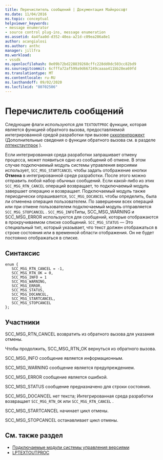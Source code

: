 ```yaml
---
title: Перечислитель сообщений | Документация Майкрософт
ms.date: 11/04/2016
ms.topic: conceptual
helpviewer_keywords:
- message enumerator
- source control plug-ins, message enumeration
ms.assetid: 4a4faa0d-d352-40ea-a21d-c09ea286a8e1
author: acangialosi
ms.author: anthc
manager: jillfra
ms.workload:
- vssdk
ms.openlocfilehash: 0e09b72bd228839268cffc228dd0dc503cc82bd9
ms.sourcegitcommit: 6cfffa72af599a9d667249caaaa411bb28ea69fd
ms.translationtype: MT
ms.contentlocale: ru-RU
ms.lasthandoff: 09/02/2020
ms.locfileid: "80702506"
---
```

# <a name="message-enumerator"></a>Перечислитель сообщений
Следующие флаги используются для `TEXTOUTPROC` функции, которая является функцией обратного вызова, предоставляемой интегрированной средой разработки при вызове [сккопенпрожект](../extensibility/sccopenproject-function.md) (Дополнительные сведения о функции обратного вызова см. в разделе [лптекстаутпрок](../extensibility/lptextoutproc.md) ).

 Если интегрированная среда разработки запрашивает отмену процесса, может появиться одно из сообщений об отмене. В этом случае подключаемый модуль системы управления версиями использует, `SCC_MSG_STARTCANCEL` чтобы задать отображение кнопки **Отмена** в интегрированной среде разработки. После этого можно отправить любой набор обычных сообщений. Если какой-либо из этих `SCC_MSG_RTN_CANCEL` операций возвращает, то подключаемый модуль завершает операцию и возвращает. Подключаемый модуль также периодически опрашивается, `SCC_MSG_DOCANCEL` чтобы определить, была ли отменена операция пользователем. По завершении всех операций или при отмене пользователем подключаемый модуль отправляется `SCC_MSG_STOPCANCEL` . `SCC_MSG_INFO`Типы, SCC_MSG_WARNING и SCC_MSG_ERROR используются для сообщений, которые отображаются в прокручиваемом списке сообщений. `SCC_MSG_STATUS` — Это специальный тип, который указывает, что текст должен отображаться в строке состояния или в временной области отображения. Он не будет постоянно отображаться в списке.

## <a name="syntax"></a>Синтаксис

```
enum { 
   SCC_MSG_RTN_CANCEL = -1, 
   SCC_MSG_RTN_OK = 0, 
   SCC_MSG_INFO = 1 
   SCC_MSG_WARNING, 
   SCC_MSG_ERROR, 
   SCC_MSG_STATUS, 
   SCC_MSG_DOCANCEL, 
   SCC_MSG_STARTCANCEL, 
   SCC_MSG_STOPCANCEL 
};
```

## <a name="members"></a>Участники
 SCC_MSG_RTN_CANCEL возвратить из обратного вызова для указания отмены.

 Чтобы продолжить, SCC_MSG_RTN_OK вернуться из обратного вызова.

 SCC_MSG_INFO сообщение является информационным.

 SCC_MSG_WARNING сообщение является предупреждением.

 SCC_MSG_ERROR сообщение является ошибкой.

 SCC_MSG_STATUS сообщение предназначено для строки состояния.

 SCC_MSG_DOCANCEL нет текста; Интегрированная среда разработки возвращает `SCC_MSG_RTN_OK` или `SCC_MSG_RTN_CANCEL` .

 SCC_MSG_STARTCANCEL начинает цикл отмены.

 SCC_MSG_STOPCANCEL останавливает цикл отмены.

## <a name="see-also"></a>См. также раздел
- [Подключаемые модули системы управления версиями](../extensibility/source-control-plug-ins.md)
- [LPTEXTOUTPROC](../extensibility/lptextoutproc.md)
